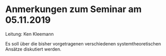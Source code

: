 # Anmerkungen zum Seminar am 05.11.2019

Leitung: Ken Kleemann

Es soll über die bisher vorgetragenen verschiedenen systemtheoretischen
Ansätze diskutiert werden.